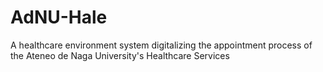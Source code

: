 # AdNU-Hale
A healthcare environment system digitalizing the appointment process of the Ateneo de Naga University's Healthcare Services
